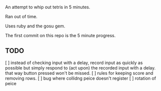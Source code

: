 An attempt to whip out tetris in 5 minutes. 

Ran out of time.

Uses ruby and the gosu gem.

The first commit on this repo is the 5 minute progress.


TODO
---

[ ] instead of checking input with a delay, record input as quickly as possible
    but simply respond to (act upon) the recorded input with a delay.
    that way button pressed won't be missed.
[ ] rules for keeping score and removing rows.
[ ] bug where collidng peice doesn't register
[ ] rotation of peice
